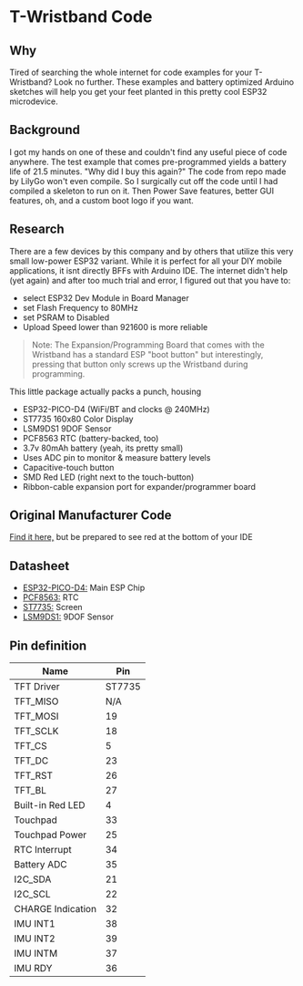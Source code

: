 # T-Wristband Code

## Why

Tired of searching the whole internet for code examples for your T-Wristband? Look no further. These examples and battery optimized Arduino sketches will help you get your feet planted in this pretty cool ESP32 microdevice.


## Background

I got my hands on one of these and couldn't find any useful piece of code anywhere. The test example that comes pre-programmed yields a battery life of 21.5 minutes. "Why did I buy this again?" The code from repo made by LilyGo won't even compile. So I surgically cut off the code until I had compiled a skeleton to run on it. Then Power Save features, better GUI features, oh, and a custom boot logo if you want.


## Research

There are a few devices by this company and by others that utilize this very small low-power ESP32 variant. While it is perfect for all your DIY mobile applications, it isnt directly BFFs with Arduino IDE. The internet didn't help (yet again) and after too much trial and error, I figured out that you have to:
+ select ESP32 Dev Module in Board Manager
+ set Flash Frequency to 80MHz
+ set PSRAM to Disabled
+ Upload Speed lower than 921600 is more reliable
> Note: The Expansion/Programming Board that comes with the Wristband has a standard ESP "boot button" but interestingly, pressing that button only screws up the Wristband during programming.

This little package actually packs a punch, housing
+ ESP32-PICO-D4 (WiFi/BT and clocks @ 240MHz) 
+ ST7735 160x80 Color Display
+ LSM9DS1 9DOF Sensor
+ PCF8563 RTC (battery-backed, too)
+ 3.7v 80mAh battery (yeah, its pretty small)
+ Uses ADC pin to monitor & measure battery levels
+ Capacitive-touch button
+ SMD Red LED (right next to the touch-button)
+ Ribbon-cable expansion port for expander/programmer board

## Original Manufacturer Code

[Find it here,](https://github.com/Xinyuan-LilyGO/LilyGo-T-Wristband) but be prepared to see red at the bottom of your IDE

## Datasheet

- [ESP32-PICO-D4:](https://www.espressif.com/sites/default/files/documentation/esp32-pico-d4_datasheet_en.pdf) Main ESP Chip
- [PCF8563:](https://www.nxp.com/docs/en/data-sheet/PCF8563.pdf) RTC
- [ST7735:](http://www.displayfuture.com/Display/datasheet/controller/ST7735.pdf) Screen
- [LSM9DS1:](https://www.st.com/resource/en/datasheet/lsm9ds1.pdf) 9DOF Sensor


## Pin definition

| Name              | Pin    |
| ----------------- | ------ |
| TFT Driver        | ST7735 |
| TFT_MISO          | N/A    |
| TFT_MOSI          | 19     |
| TFT_SCLK          | 18     |
| TFT_CS            |  5     |
| TFT_DC            | 23     |
| TFT_RST           | 26     |
| TFT_BL            | 27     |
| Built-in Red LED  |  4     |
| Touchpad          | 33     |
| Touchpad Power    | 25     |
| RTC Interrupt     | 34     |
| Battery ADC       | 35     |
| I2C_SDA           | 21     |
| I2C_SCL           | 22     |
| CHARGE Indication | 32     |
| IMU INT1          | 38     |
| IMU INT2          | 39     |
| IMU INTM          | 37     |
| IMU RDY           | 36     |
